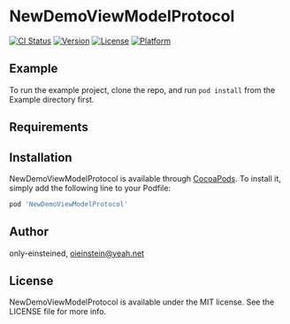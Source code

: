 # NewDemoViewModelProtocol

[![CI Status](https://img.shields.io/travis/only-einsteined/NewDemoViewModelProtocol.svg?style=flat)](https://travis-ci.org/only-einsteined/NewDemoViewModelProtocol)
[![Version](https://img.shields.io/cocoapods/v/NewDemoViewModelProtocol.svg?style=flat)](https://cocoapods.org/pods/NewDemoViewModelProtocol)
[![License](https://img.shields.io/cocoapods/l/NewDemoViewModelProtocol.svg?style=flat)](https://cocoapods.org/pods/NewDemoViewModelProtocol)
[![Platform](https://img.shields.io/cocoapods/p/NewDemoViewModelProtocol.svg?style=flat)](https://cocoapods.org/pods/NewDemoViewModelProtocol)

## Example

To run the example project, clone the repo, and run `pod install` from the Example directory first.

## Requirements

## Installation

NewDemoViewModelProtocol is available through [CocoaPods](https://cocoapods.org). To install
it, simply add the following line to your Podfile:

```ruby
pod 'NewDemoViewModelProtocol'
```

## Author

only-einsteined, oieinstein@yeah.net

## License

NewDemoViewModelProtocol is available under the MIT license. See the LICENSE file for more info.
